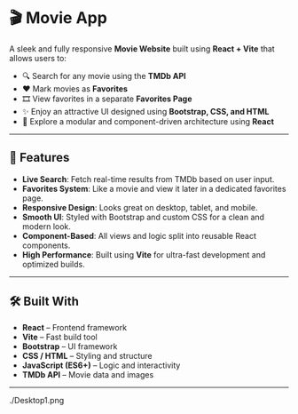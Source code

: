 # 🎬 Movie App

A sleek and fully responsive **Movie Website** built using **React + Vite** that allows users to:

- 🔍 Search for any movie using the **TMDb API**
- ❤️ Mark movies as **Favorites**
- 🎞 View favorites in a separate **Favorites Page**
- ✨ Enjoy an attractive UI designed using **Bootstrap, CSS, and HTML**
- 🧩 Explore a modular and component-driven architecture using **React**

---

## 🚀 Features

- **Live Search**: Fetch real-time results from TMDb based on user input.
- **Favorites System**: Like a movie and view it later in a dedicated favorites page.
- **Responsive Design**: Looks great on desktop, tablet, and mobile.
- **Smooth UI**: Styled with Bootstrap and custom CSS for a clean and modern look.
- **Component-Based**: All views and logic split into reusable React components.
- **High Performance**: Built using **Vite** for ultra-fast development and optimized builds.

---

## 🛠️ Built With

- **React** – Frontend framework
- **Vite** – Fast build tool
- **Bootstrap** – UI framework
- **CSS / HTML** – Styling and structure
- **JavaScript (ES6+)** – Logic and interactivity
- **TMDb API** – Movie data and images

---

./Desktop1.png
